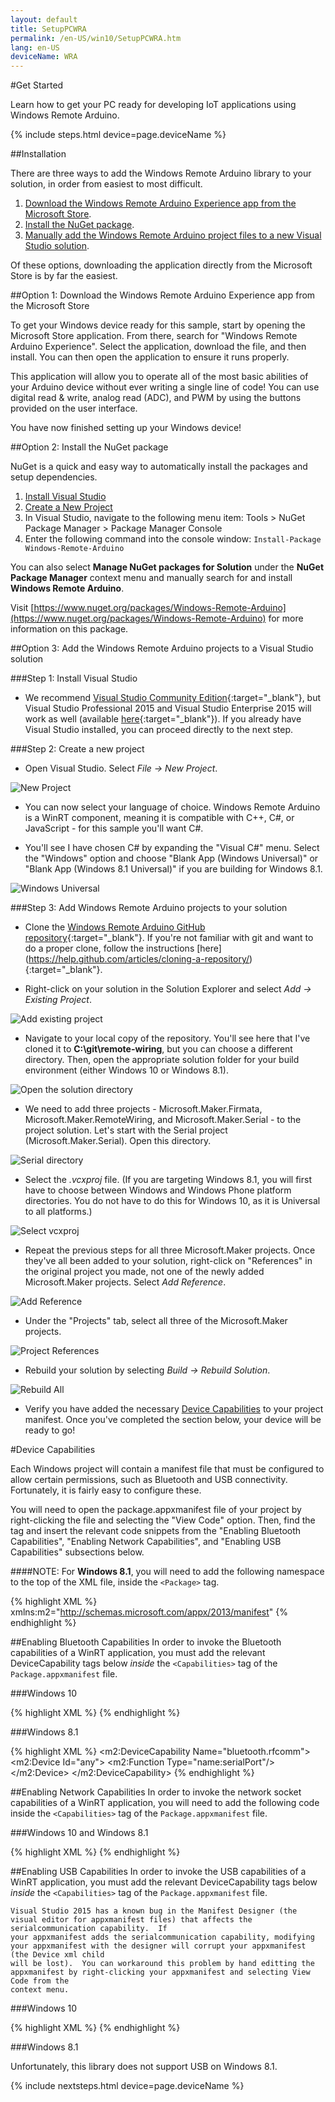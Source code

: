 ```yaml
---
layout: default
title: SetupPCWRA
permalink: /en-US/win10/SetupPCWRA.htm
lang: en-US
deviceName: WRA
---
```


#Get Started

Learn how to get your PC ready for developing IoT applications using Windows Remote Arduino.

{% include steps.html device=page.deviceName %}

##Installation

There are three ways to add the Windows Remote Arduino library to your solution, in order from easiest to most difficult.

1. [Download the Windows Remote Arduino Experience app from the Microsoft Store](#option-1-download-the-windows-remote-arduino-experience-app-from-the-microsoft-store).
2. [Install the NuGet package](#option-2-install-the-nuget-package).
3. [Manually add the Windows Remote Arduino project files to a new Visual Studio solution](#option-3-add-the-windows-remote-arduino-projects-to-a-visual-studio-solution).

Of these options, downloading the application directly from the Microsoft Store is by far the easiest.

##Option 1: Download the Windows Remote Arduino Experience app from the Microsoft Store

To get your Windows device ready for this sample, start by opening the Microsoft Store application.  From there, search for "Windows Remote Arduino Experience".  Select the application, download the file, and then install.  You can then open the application to ensure it runs properly.

This application will allow you to operate all of the most basic abilities of your Arduino device without ever writing a single line of code! You can use digital read & write, analog read (ADC), and PWM by using the buttons provided on the user interface.

You have now finished setting up your Windows device!

##Option 2: Install the NuGet package

NuGet is a quick and easy way to automatically install the packages and setup dependencies.

1. [Install Visual Studio](#step-1-install-visual-studio)
2. [Create a New Project](#step-2-create-a-new-project)
3. In Visual Studio, navigate to the following menu item: Tools > NuGet Package Manager > Package Manager Console
4. Enter the following command into the console window: `Install-Package Windows-Remote-Arduino`

You can also select **Manage NuGet packages for Solution** under the **NuGet Package Manager** context menu and manually search for and install **Windows Remote Arduino**.

Visit [https://www.nuget.org/packages/Windows-Remote-Arduino](https://www.nuget.org/packages/Windows-Remote-Arduino) for more information on this package.

##Option 3: Add the Windows Remote Arduino projects to a Visual Studio solution

###Step 1: Install Visual Studio

- We recommend [Visual Studio Community Edition](http://go.microsoft.com/fwlink/?LinkID=534599){:target="_blank"}, but Visual Studio Professional 2015 and Visual Studio Enterprise 2015 will work as well (available [here](https://www.visualstudio.com/vs-2015-product-editions){:target="_blank"}). If you already have Visual Studio installed, you can proceed directly to the next step.

###Step 2: Create a new project

- Open Visual Studio.  Select *File -> New Project*.

 ![New Project]({{site.baseurl}}/images/remote-wiring/create_00.png)

- You can now select your language of choice. Windows Remote Arduino is a WinRT component, meaning it is compatible with C++, C#, or JavaScript - for this sample you'll want C#.

- You'll see I have chosen C# by expanding the "Visual C#" menu. Select the "Windows" option and choose "Blank App (Windows Universal)" or "Blank App (Windows 8.1 Universal)" if you are building for Windows 8.1.

 ![Windows Universal]({{site.baseurl}}/images/remote-wiring/create_01.png)


###Step 3: Add Windows Remote Arduino projects to your solution

- Clone the [Windows Remote Arduino GitHub repository](https://github.com/ms-iot/remote-wiring/){:target="_blank"}.  If you're not familiar with git and want to do a proper clone, follow the instructions [here] (https://help.github.com/articles/cloning-a-repository/){:target="_blank"}.

- Right-click on your solution in the Solution Explorer and select *Add -> Existing Project*.

 ![Add existing project]({{site.baseurl}}/images/remote-wiring/project_00.png)

- Navigate to your local copy of the repository. You'll see here that I've cloned it to **C:\git\remote-wiring**, but you can choose a different directory. Then, open the appropriate solution folder for your build environment (either Windows 10 or Windows 8.1).

 ![Open the solution directory]({{site.baseurl}}/images/remote-wiring/compile_00.png)

- We need to add three projects - Microsoft.Maker.Firmata, Microsoft.Maker.RemoteWiring, and Microsoft.Maker.Serial - to the project solution.  Let's start with the Serial project (Microsoft.Maker.Serial). Open this directory.

 ![Serial directory]({{site.baseurl}}/images/remote-wiring/project_01.png)

- Select the *.vcxproj* file. (If you are targeting Windows 8.1, you will first have to choose between Windows and Windows Phone platform directories. You do not have to do this for Windows 10, as it is Universal to all platforms.)

 ![Select vcxproj]({{site.baseurl}}/images/remote-wiring/project_02.png)

- Repeat the previous steps for all three Microsoft.Maker projects.  Once they've all been added to your solution, right-click on "References" in the original project you made, not one of the newly added Microsoft.Maker projects. Select *Add Reference*.

 ![Add Reference]({{site.baseurl}}/images/remote-wiring/project_05.png)

- Under the "Projects" tab, select all three of the Microsoft.Maker projects.

 ![Project References]({{site.baseurl}}/images/remote-wiring/project_06.png)

- Rebuild your solution by selecting *Build -> Rebuild Solution*.

 ![Rebuild All]({{site.baseurl}}/images/remote-wiring/compile_03.png)

- Verify you have added the necessary [Device Capabilities](#device-capabilities) to your project manifest.  Once you've completed the section below, your device will be ready to go!

#Device Capabilities

Each Windows project will contain a manifest file that must be configured to allow certain permissions, such as Bluetooth and USB connectivity. Fortunately, it is fairly easy to configure these.

You will need to open the package.appxmanifest file of your project by right-clicking the file and selecting the "View Code" option. Then, find the <Capabilities> tag and insert the relevant code snippets from the "Enabling Bluetooth Capabilities", "Enabling Network Capabilities", and "Enabling USB Capabilities" subsections below.

####NOTE:
For **Windows 8.1**, you will need to add the following namespace to the top of the XML file, inside the `<Package>` tag.

{% highlight XML %}
xmlns:m2="http://schemas.microsoft.com/appx/2013/manifest"
{% endhighlight %}

##Enabling Bluetooth Capabilities
In order to invoke the Bluetooth capabilities of a WinRT application, you must add the relevant DeviceCapability tags below *inside* the `<Capabilities>` tag of the `Package.appxmanifest` file.

###Windows 10

{% highlight XML %}
<DeviceCapability Name="bluetooth.rfcomm">
  <Device Id="any">
    <Function Type="name:serialPort"/>
  </Device>
</DeviceCapability>
{% endhighlight %}

###Windows 8.1

{% highlight XML %}
<m2:DeviceCapability Name="bluetooth.rfcomm">
  <m2:Device Id="any">
    <m2:Function Type="name:serialPort"/>
  </m2:Device>
</m2:DeviceCapability>
{% endhighlight %}


##Enabling Network Capabilities
In order to invoke the network socket capabilities of a WinRT application, you will need to add the following code inside the `<Capabilities>` tag of the `Package.appxmanifest` file.

###Windows 10 and Windows 8.1

{% highlight XML %}
<Capability Name="privateNetworkClientServer"/>
<Capability Name="internetClientServer"/>
{% endhighlight %}


##Enabling USB Capabilities
In order to invoke the USB capabilities of a WinRT application, you must add the relevant DeviceCapability tags below *inside* the `<Capabilities>` tag of the `Package.appxmanifest` file.

    Visual Studio 2015 has a known bug in the Manifest Designer (the visual editor for appxmanifest files) that affects the serialcommunication capability.  If 
    your appxmanifest adds the serialcommunication capability, modifying your appxmanifest with the designer will corrupt your appxmanifest (the Device xml child 
    will be lost).  You can workaround this problem by hand editting the appxmanifest by right-clicking your appxmanifest and selecting View Code from the 
    context menu.

###Windows 10

{% highlight XML %}
<DeviceCapability Name="serialcommunication">
  <Device Id="any">
    <Function Type="name:serialPort"/>
  </Device>
</DeviceCapability>
{% endhighlight %}

###Windows 8.1

Unfortunately, this library does not support USB on Windows 8.1.

{% include nextsteps.html device=page.deviceName %}
